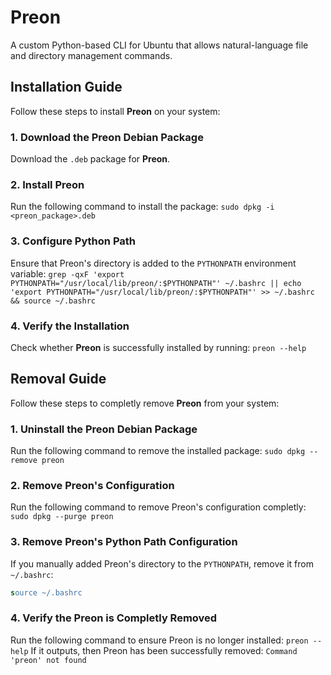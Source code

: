 # Preon
A custom Python-based CLI for Ubuntu that allows natural-language file and directory management commands.

## Installation Guide

Follow these steps to install **Preon** on your system:

### 1. Download the Preon Debian Package
Download the `.deb` package for **Preon**.

### 2. Install Preon
Run the following command to install the package:
`sudo dpkg -i <preon_package>.deb`

### 3. Configure Python Path
Ensure that Preon's directory is added to the `PYTHONPATH` environment variable:
`grep -qxF 'export PYTHONPATH="/usr/local/lib/preon/:$PYTHONPATH"' ~/.bashrc || echo 'export PYTHONPATH="/usr/local/lib/preon/:$PYTHONPATH"' >> ~/.bashrc && source ~/.bashrc`

### 4. Verify the Installation
Check whether **Preon** is successfully installed by running:
`preon --help`

## Removal Guide

Follow these steps to completly remove **Preon** from your system:

### 1. Uninstall the Preon Debian Package
Run the following command to remove the installed package:
`sudo dpkg --remove preon`

### 2. Remove Preon's Configuration
Run the following command to remove Preon's configuration completly:
`sudo dpkg --purge preon`

### 3. Remove Preon's Python Path Configuration
If you manually added Preon's directory to the `PYTHONPATH`, remove it from `~/.bashrc`:
```sed -i '/export PYTHONPATH="\/usr\/local\/lib\/preon\/:\$PYTHONPATH"/d' ~/.bashrc
source ~/.bashrc
```
### 4. Verify the Preon is Completly Removed
Run the following command to ensure Preon is no longer installed:
`preon --help`
If it outputs, then Preon has been successfully removed:
`Command 'preon' not found`